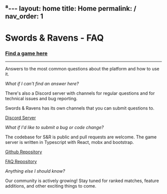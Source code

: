 ⁸---
layout: home
title: Home
permalink: /
nav_order: 1
---

# Swords & Ravens - FAQ

### [Find a game here](https://swordsandravens.net/games/)

---

Answers to the most common questions about the platform and how to use it.


*What if I can't find an answer here?*

There's also a Discord server with channels for regular questions and for technical issues and bug reporting.

Swords & Ravens has its own channels that you can submit questions to.

[Discord Server](https://discord.gg/PTM78bW8UP)

*What if I'd like to submit a bug or code change?*

The codebase for S&R is public and pull requests are welcome. The game server is written in Typescript with React, mobx and bootstrap.

[Github Repository](https://github.com/Longwelwind/swords-and-ravens)

[FAQ Repository](https://github.com/alecejones/alecejones.github.io)

*Anything else I should know?*

Our community is actively growing! Stay tuned for ranked matches, feature additions, and other exciting things to come.
